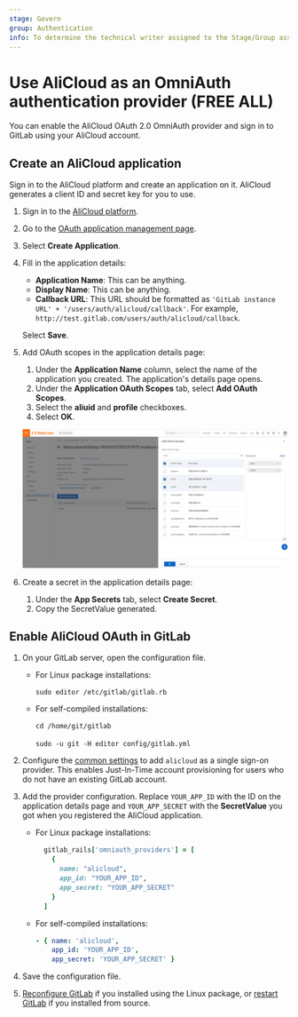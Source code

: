 ```yaml
---
stage: Govern
group: Authentication
info: To determine the technical writer assigned to the Stage/Group associated with this page, see https://about.gitlab.com/handbook/product/ux/technical-writing/#assignments
---
```


# Use AliCloud as an OmniAuth authentication provider **(FREE ALL)**

You can enable the AliCloud OAuth 2.0 OmniAuth provider and sign in to
GitLab using your AliCloud account.

## Create an AliCloud application

Sign in to the AliCloud platform and create an application on it. AliCloud generates a client ID and secret key for you to use.

1. Sign in to the [AliCloud platform](https://account.aliyun.com/login/login.htm).

1. Go to the [OAuth application management page](https://ram.console.aliyun.com/applications).

1. Select **Create Application**.

1. Fill in the application details:

   - **Application Name**: This can be anything.
   - **Display Name**: This can be anything.
   - **Callback URL**: This URL should be formatted as `'GitLab instance URL' + '/users/auth/alicloud/callback'`. For example, `http://test.gitlab.com/users/auth/alicloud/callback`.

   Select **Save**.

1. Add OAuth scopes in the application details page:

   1. Under the **Application Name** column, select the name of the application you created. The application's details page opens.
   1. Under the **Application OAuth Scopes** tab, select **Add OAuth Scopes**.
   1. Select the **aliuid** and **profile** checkboxes.
   1. Select **OK**.

   ![AliCloud OAuth scope](img/alicloud_scope.png)

1. Create a secret in the application details page:

   1. Under the **App Secrets** tab, select **Create Secret**.
   1. Copy the SecretValue generated.

## Enable AliCloud OAuth in GitLab

1. On your GitLab server, open the configuration file.

   - For Linux package installations:

     ```shell
     sudo editor /etc/gitlab/gitlab.rb
     ```

   - For self-compiled installations:

     ```shell
     cd /home/git/gitlab

     sudo -u git -H editor config/gitlab.yml
     ```

1. Configure the [common settings](omniauth.md#configure-common-settings)
   to add `alicloud` as a single sign-on provider. This enables Just-In-Time
   account provisioning for users who do not have an existing GitLab account.

1. Add the provider configuration. Replace `YOUR_APP_ID` with the ID on the application details page
   and `YOUR_APP_SECRET` with the **SecretValue** you got when you registered the AliCloud application.

   - For Linux package installations:

     ```ruby
       gitlab_rails['omniauth_providers'] = [
         {
           name: "alicloud",
           app_id: "YOUR_APP_ID",
           app_secret: "YOUR_APP_SECRET"
         }
       ]
     ```

   - For self-compiled installations:

     ```yaml
     - { name: 'alicloud',
         app_id: 'YOUR_APP_ID',
         app_secret: 'YOUR_APP_SECRET' }
     ```

1. Save the configuration file.

1. [Reconfigure GitLab](../administration/restart_gitlab.md#reconfigure-a-linux-package-installation)
   if you installed using the Linux package, or [restart GitLab](../administration/restart_gitlab.md#self-compiled-installations)
   if you installed from source.
